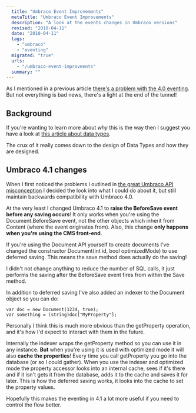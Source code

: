 ```yaml
---
  title: "Umbraco Event Improvements"
  metaTitle: "Umbraco Event Improvements"
  description: "A look at the events changes in Umbraco versions"
  revised: "2010-04-11"
  date: "2010-04-11"
  tags: 
    - "umbraco"
    - "eventing"
  migrated: "true"
  urls: 
    - "/umbraco-event-improvments"
  summary: ""
---
```

As I mentioned in a previous article [there's a problem with the 4.0 eventing][1]. But not everything is bad news, there's a light at the end of the tunnel!

## Background ##

If you're wanting to learn more about *why* this is the way then I suggest you have a look at [this article about data types][2].

The crux of it really comes down to the design of Data Types and how they are designed.

## Umbraco 4.1 changes ##

When I first noticed the problems I outlined in [the great Umbraco API misconception][1] I decided the look into what I could do about it, but still maintain backwards compatibility with Umbraco 4.0. 

At the very least I changed Umbraco 4.1 to **raise the BeforeSave event before any saving occurs**! It only works when you're using the Document.BeforeSave event, not the other objects which inherit from Content (where the event originates from). Also, this change **only happens when you're using the CMS front-end**.

If you're using the Document API yourself to create documents I've changed the constructor Document(int id, bool optimizedMode) to use deferred saving. This means the save method does actually do the saving!

I didn't not change anything to reduce the number of SQL calls, it just performs the saving after the BeforeSave event fires from within the Save method.

In addition to deferred saving I've also added an indexer to the Document object so you can do:

    var doc = new Document(1234, true);
    var something = (string)doc["MyProperty"];

Personally I think this is much more obvious than the getProperty operation, and it's how I'd expect to interact with them in the future.

Internally the indexer wraps the getProperty method so you can use it in any instance. **But** when you're using it is used with optimized mode it will also **cache the properties**! Every time you call getProperty you go into the database (or so I could gather). When you use the indexer and optimized mode the property accessor looks into an internal cache, sees if it's there and if it isn't gets it from the database, adds it to the cache and saves it for later. This is how the deferred saving works, it looks into the cache to set the property values.

Hopefully this makes the eventing in 4.1 a lot more useful if you need to control the flow better.


  [1]: /the-great-umbraco-api-misconception
  [2]: /umbraco-data-type-design
